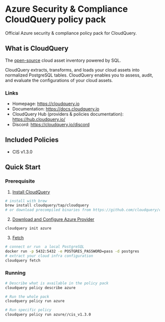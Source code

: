 # Azure Security & Compliance CloudQuery policy pack

Official Azure security & compliance policy pack for CloudQuery.

## What is CloudQuery

The [open-source](https://github.com/cloudquery/cloudquery) cloud asset inventory powered by SQL.

CloudQuery extracts, transforms, and loads your cloud assets into normalized PostgreSQL tables. CloudQuery enables you to assess, audit, and evaluate the configurations of your cloud assets.

### Links
* Homepage: https://cloudquery.io
* Documentation: https://docs.cloudquery.io
* CloudQuery Hub (providers & policies documentation): https://hub.cloudquery.io/
* Discord: https://cloudquery.io/discord

## Included Policies

- CIS v1.3.0

## Quick Start

### Prerequisite

1. [Install CloudQuery](https://docs.cloudquery.io/docs/getting-started)

```bash 
# install with brew
brew install cloudquery/tap/cloudquery
# or download precompiled binaries from https://github.com/cloudquery/cloudquery/releases
```

2. [Download and Configure Azure Provider](https://docs.cloudquery.io/docs/cli/fetch/overview)

```bash
cloudquery init azure
```

3. [Fetch](https://hub.cloudquery.io/providers/cloudquery/azure/latest)

```bash
# connect or run  a local PostgreSQL
docker run -p 5432:5432 -e POSTGRES_PASSWORD=pass -d postgres
# extract your cloud infra configuration
cloudquery fetch
```

### Running

```bash
# Describe what is available in the policy pack
cloudquery policy describe azure

# Run the whole pack
cloudquery policy run azure

# Run specific policy
cloudquery policy run azure//cis_v1.3.0
```
